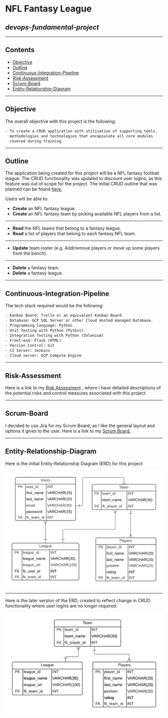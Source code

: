 # NFL Fantasy League
## _devops-fundamental-project_
---
## Contents
* [Objective](#objective) 
* [Outline](#outline) 
* [Continuous-Integration-Pipeline](#continuous-integration-pipeline)
* [Risk-Assessment](#risk-assessment)  
* [Scrum-Board](#scrum-board)
* [Entity-Relationship-Diagram](#entity-relationship-diagram)
---
## Objective

The overall objective with this project is the following: 

	- To create a CRUD application with utilisation of supporting tools, 
	  methodologies and technologies that encapsulate all core modules 
	  covered during training. 
---
## Outline

The application being created for this project will be a NFL fantasy football league. The CRUD functionality was updated to discount user logins, as this feature was out of scope for the project. The initial CRUD outline that was planned can be found [here.](./initial-crud.md)

Users will be able to:
* **Create** an NFL fantasy league.
* **Create** an NFL fantasy team by picking available NFL players from a list.
---
* **Read** the NFL teams that belong to a fantasy league.
* **Read** a list of players that belong to each fantasy NFL team.
---
* **Update** team roster (e.g. Add/remove players or move up some players from the bench).
---
* **Delete** a fantasy team.
* **Delete** a fantasy league.
---
## Continuous-Integration-Pipeline

The tech stack required would be the following: 

	- Kanban Board: Trello or an equivalent Kanban Board 
	- Database: GCP SQL Server or other Cloud Hosted managed Database. 
	- Programming language: Python 
	- Unit Testing with Python (Pytest) 
	- Integration Testing with Python (Selenium) 
	- Front-end: Flask (HTML) 
	- Version Control: Git 
	- CI Server: Jenkins 
	- Cloud server: GCP Compute Engine
---

## Risk-Assessment

Here is a link to my [Risk Assessment](https://qalearning-my.sharepoint.com/:x:/r/personal/gwilliams_qa_com/_layouts/15/Doc.aspx?sourcedoc=%7B7FD04526-D564-496A-96F8-6422906C291D%7D&file=Risk%20Assessment.xlsx&wdOrigin=OFFICECOM-WEB.START.REC&ct=1626710319117&action=default&mobileredirect=true&wdLOR=c7EE92B46-79E5-4BBE-AB20-35CBAE3EAF72&cid=59cf5c39-c7d5-4e74-a919-d19be51b63c2)
, where I have detailed descriptions of the potential risks and control measures associated with this project.

---
## Scrum-Board

I decided to use Jira for my Scrum Board, as I like the general layout and options it gives to the user.
Here is a link to my [Scrum Board.](https://team-1624354737559.atlassian.net/jira/software/projects/DFP/boards/4/roadmap)

---
## Entity-Relationship-Diagram
	
Here is the initial Entity-Relationship Diagram (ERD) for this project:
	
![Image of ERD](./images/ERD.png)

---
Here is the later version of the ERD, created to reflect change in CRUD functionality where user logins are no longer required:

![Image of revised ERD](./images/ERD-revised.png)
